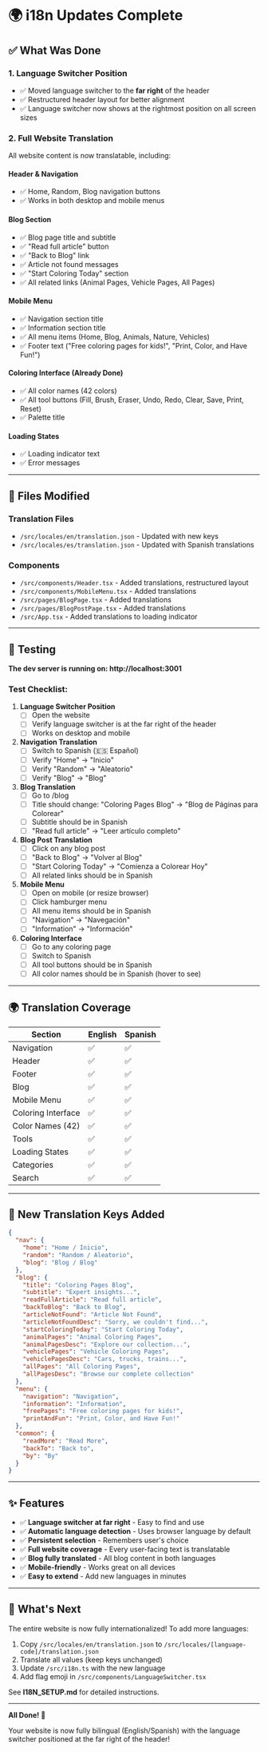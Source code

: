 # 🌍 i18n Updates Complete

## ✅ What Was Done

### 1. **Language Switcher Position**
- ✅ Moved language switcher to the **far right** of the header
- ✅ Restructured header layout for better alignment
- ✅ Language switcher now shows at the rightmost position on all screen sizes

### 2. **Full Website Translation**
All website content is now translatable, including:

#### **Header & Navigation**
- ✅ Home, Random, Blog navigation buttons
- ✅ Works in both desktop and mobile menus

#### **Blog Section**
- ✅ Blog page title and subtitle
- ✅ "Read full article" button
- ✅ "Back to Blog" link
- ✅ Article not found messages
- ✅ "Start Coloring Today" section
- ✅ All related links (Animal Pages, Vehicle Pages, All Pages)

#### **Mobile Menu**
- ✅ Navigation section title
- ✅ Information section title
- ✅ All menu items (Home, Blog, Animals, Nature, Vehicles)
- ✅ Footer text ("Free coloring pages for kids!", "Print, Color, and Have Fun!")

#### **Coloring Interface** (Already Done)
- ✅ All color names (42 colors)
- ✅ All tool buttons (Fill, Brush, Eraser, Undo, Redo, Clear, Save, Print, Reset)
- ✅ Palette title

#### **Loading States**
- ✅ Loading indicator text
- ✅ Error messages

---

## 📁 Files Modified

### Translation Files
- `/src/locales/en/translation.json` - Updated with new keys
- `/src/locales/es/translation.json` - Updated with Spanish translations

### Components
- `/src/components/Header.tsx` - Added translations, restructured layout
- `/src/components/MobileMenu.tsx` - Added translations
- `/src/pages/BlogPage.tsx` - Added translations
- `/src/pages/BlogPostPage.tsx` - Added translations
- `/src/App.tsx` - Added translations to loading indicator

---

## 🎯 Testing

**The dev server is running on: http://localhost:3001**

### Test Checklist:

1. **Language Switcher Position**
   - [ ] Open the website
   - [ ] Verify language switcher is at the far right of the header
   - [ ] Works on desktop and mobile

2. **Navigation Translation**
   - [ ] Switch to Spanish (🇪🇸 Español)
   - [ ] Verify "Home" → "Inicio"
   - [ ] Verify "Random" → "Aleatorio"
   - [ ] Verify "Blog" → "Blog"

3. **Blog Translation**
   - [ ] Go to /blog
   - [ ] Title should change: "Coloring Pages Blog" → "Blog de Páginas para Colorear"
   - [ ] Subtitle should be in Spanish
   - [ ] "Read full article" → "Leer artículo completo"

4. **Blog Post Translation**
   - [ ] Click on any blog post
   - [ ] "Back to Blog" → "Volver al Blog"
   - [ ] "Start Coloring Today" → "Comienza a Colorear Hoy"
   - [ ] All related links should be in Spanish

5. **Mobile Menu**
   - [ ] Open on mobile (or resize browser)
   - [ ] Click hamburger menu
   - [ ] All menu items should be in Spanish
   - [ ] "Navigation" → "Navegación"
   - [ ] "Information" → "Información"

6. **Coloring Interface**
   - [ ] Go to any coloring page
   - [ ] Switch to Spanish
   - [ ] All tool buttons should be in Spanish
   - [ ] All color names should be in Spanish (hover to see)

---

## 🌍 Translation Coverage

| Section | English | Spanish |
|---------|---------|---------|
| Navigation | ✅ | ✅ |
| Header | ✅ | ✅ |
| Footer | ✅ | ✅ |
| Blog | ✅ | ✅ |
| Mobile Menu | ✅ | ✅ |
| Coloring Interface | ✅ | ✅ |
| Color Names (42) | ✅ | ✅ |
| Tools | ✅ | ✅ |
| Loading States | ✅ | ✅ |
| Categories | ✅ | ✅ |
| Search | ✅ | ✅ |

---

## 🎨 New Translation Keys Added

```json
{
  "nav": {
    "home": "Home / Inicio",
    "random": "Random / Aleatorio",
    "blog": "Blog / Blog"
  },
  "blog": {
    "title": "Coloring Pages Blog",
    "subtitle": "Expert insights...",
    "readFullArticle": "Read full article",
    "backToBlog": "Back to Blog",
    "articleNotFound": "Article Not Found",
    "articleNotFoundDesc": "Sorry, we couldn't find...",
    "startColoringToday": "Start Coloring Today",
    "animalPages": "Animal Coloring Pages",
    "animalPagesDesc": "Explore our collection...",
    "vehiclePages": "Vehicle Coloring Pages",
    "vehiclePagesDesc": "Cars, trucks, trains...",
    "allPages": "All Coloring Pages",
    "allPagesDesc": "Browse our complete collection"
  },
  "menu": {
    "navigation": "Navigation",
    "information": "Information",
    "freePages": "Free coloring pages for kids!",
    "printAndFun": "Print, Color, and Have Fun!"
  },
  "common": {
    "readMore": "Read More",
    "backTo": "Back to",
    "by": "By"
  }
}
```

---

## ✨ Features

- ✅ **Language switcher at far right** - Easy to find and use
- ✅ **Automatic language detection** - Uses browser language by default
- ✅ **Persistent selection** - Remembers user's choice
- ✅ **Full website coverage** - Every user-facing text is translatable
- ✅ **Blog fully translated** - All blog content in both languages
- ✅ **Mobile-friendly** - Works great on all devices
- ✅ **Easy to extend** - Add new languages in minutes

---

## 🚀 What's Next

The entire website is now fully internationalized! To add more languages:

1. Copy `/src/locales/en/translation.json` to `/src/locales/[language-code]/translation.json`
2. Translate all values (keep keys unchanged)
3. Update `/src/i18n.ts` with the new language
4. Add flag emoji in `/src/components/LanguageSwitcher.tsx`

See **I18N_SETUP.md** for detailed instructions.

---

**All Done! 🎉**

Your website is now fully bilingual (English/Spanish) with the language switcher positioned at the far right of the header!

